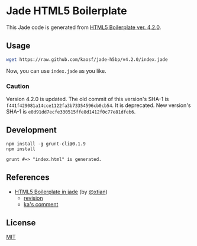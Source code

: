 # Jade HTML5 Boilerplate

This Jade code is generated from [HTML5 Boilerplate ver. 4.2.0](https://raw.github.com/h5bp/html5-boilerplate/v4.2.0/index.html).

## Usage

```sh
wget https://raw.github.com/kaosf/jade-h5bp/v4.2.0/index.jade
```

Now, you can use `index.jade` as you like.

### Caution

Version 4.2.0 is updated. The old commit of this version's SHA-1 is `f441f429081a14cce1122fa3b73354596cb0cb54`. It is deprecated. New version's SHA-1 is `e0d91dd7ecfe330515ffe8d1412f0c77e81dfeb6`.

## Development

```
npm install -g grunt-cli@0.1.9
npm install

grunt #=> "index.html" is generated.
```

## References

* [HTML5 Boilerplate in jade](https://gist.github.com/xtian/888338) (by [@xtian](https://github.com/xtian))
    * [revision](https://gist.github.com/xtian/888338/74b74df32fc7d8396a1d80e2b9d12748bb6c135a)
    * [ka's comment](https://gist.github.com/xtian/888338/#comment-830321)

## License

[MIT](http://opensource.org/licenses/MIT)
